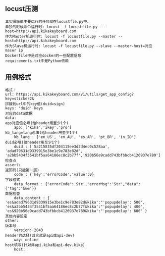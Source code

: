 ## locust压测
    其实很简单主要运行的任务就在locustfle.py中。
    单独的时候命令运行时: locust -f locustfile.py --host=http://api.kikakeyboard.com
    作为Master机运行时: locust -f locustfile.py --master --host=http://api.kikakeyboard.com
    作为Slave机运行时: locust -f locustfile.py --slave --master-host=对应maser ip
    Dockerfile中是对应docker的一些配置信息
    requirements.txt中是Python依赖
## 用例格式
    格式：
    url: https://api.kikakeyboard.com/v1/utils/get_app_config?key=sticker2&
    拼接到url中的key值(duid=sign)
    keys: 'duid' keys
    对应的data数据
    data:
    app对应值必填(给header用至少1个)
        app: ['kika','ikey','pro']
    kb_lang=lang必填(给header用至少1个)
        kb_lang : ['en_US', 'en_AU', 'es_AR', 'pt_BR', 'in_ID']
    duid必填(给header用至少1个)
        duid : ['5a215835df204115ee3d2d4ec0c528aa', 'adad79631d9339915e3be1c9e783e82d', 'a2bb5434f3541bf5aa64186ec8c2b77f','920b56e9cadd743bfbbcb4126937e789']
    检查点
    assert:
    返回码(只能第一层)
        code : {'key':'errorCode','value':0}
    字段格式
        data_format : {"errorCode":'Str',"errorMsg":'Str',"data":{'tag':'&&&'}}
    数据检查
        data_content : { 'es&adad79631d9339915e3be1c9e783e82d&kika':"'popupdelay': 500", 'es&a2bb5434f3541bf5aa64186ec8c2b77f&kika':"'popupdelay': 400", 'es&920b56e9cadd743bfbbcb4126937e789&kika':"'popupdelay': 600" }
    其他内容设定
    other:
    版本号
        version: 2043
    header的选择(其实就是api或api-dev)
        way: online
    host填写(针对非api.kika和api-dev.kika)
        host:
